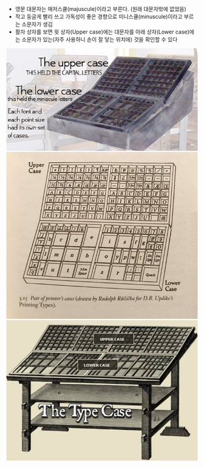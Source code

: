 - 영문 대문자는 매저스큘(majuscule)이라고 부른다. (원래 대문자밖에 없었음)
- 작고 둥글게 빨리 쓰고 가독성이 좋은 경향으로 미니스큘(minuscule)이라고 부르는 소문자가 생김
- 활자 상자를 보면 윗 상자(Upper case)에는 대문자를 아래 상자(Lower case)에는 소문자가 있는(자주 사용하니 손이 잘 닿는 위치에) 것을 확인할 수 있다

![이미지1](./img/영어_UPPERCASE_lowercase.jfif)
![이미지2](./img/영어_UPPERCASE_lowercase.jpeg)
![이미지3](./img/영어_UPPERCASE_lowercase.jpg)